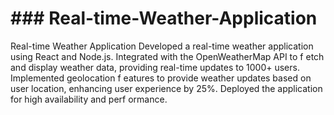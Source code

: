 # ### Real-time-Weather-Application
Real-time Weather Application
Developed a real-time weather application using React and Node.js.
Integrated with the OpenWeatherMap API to f etch and display weather data, providing real-time
updates to 1000+ users.
Implemented geolocation f eatures to provide weather updates based on user location, enhancing
user experience by 25%.
Deployed the application for high availability and perf ormance.

